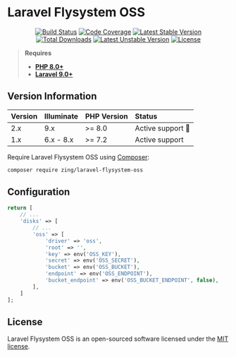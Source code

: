 # Laravel Flysystem OSS

<p align="center">
<a href="https://github.com/zingimmick/laravel-flysystem-oss/actions"><img src="https://github.com/zingimmick/laravel-flysystem-oss/workflows/tests/badge.svg" alt="Build Status"></a>
<a href="https://codecov.io/gh/zingimmick/laravel-flysystem-oss"><img src="https://codecov.io/gh/zingimmick/laravel-flysystem-oss/branch/master/graph/badge.svg" alt="Code Coverage" /></a>
<a href="https://packagist.org/packages/zing/laravel-flysystem-oss"><img src="https://poser.pugx.org/zing/laravel-flysystem-oss/v/stable.svg" alt="Latest Stable Version"></a>
<a href="https://packagist.org/packages/zing/laravel-flysystem-oss"><img src="https://poser.pugx.org/zing/laravel-flysystem-oss/downloads" alt="Total Downloads"></a>
<a href="https://packagist.org/packages/zing/laravel-flysystem-oss"><img src="https://poser.pugx.org/zing/laravel-flysystem-oss/v/unstable.svg" alt="Latest Unstable Version"></a>
<a href="https://packagist.org/packages/zing/laravel-flysystem-oss"><img src="https://poser.pugx.org/zing/laravel-flysystem-oss/license" alt="License"></a>
</p>

> **Requires**
> - **[PHP 8.0+](https://php.net/releases/)**
> - **[Laravel 9.0+](https://github.com/laravel/laravel)**

## Version Information

| Version | Illuminate | PHP Version | Status                  |
|:--------|:-----------|:------------|:------------------------|
| 2.x     | 9.x        | >= 8.0      | Active support :rocket: |
| 1.x     | 6.x - 8.x  | >= 7.2      | Active support          |

Require Laravel Flysystem OSS using [Composer](https://getcomposer.org):

```bash
composer require zing/laravel-flysystem-oss
```

## Configuration

```php
return [
    // ...
    'disks' => [
        // ...
        'oss' => [
            'driver' => 'oss',
            'root' => '',
            'key' => env('OSS_KEY'),
            'secret' => env('OSS_SECRET'),
            'bucket' => env('OSS_BUCKET'),
            'endpoint' => env('OSS_ENDPOINT'),
            'bucket_endpoint' => env('OSS_BUCKET_ENDPOINT', false),
        ],
    ]
];
```

## License

Laravel Flysystem OSS is an open-sourced software licensed under the [MIT license](LICENSE).
